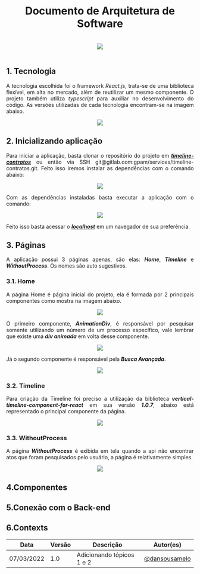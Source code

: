 <h1 style="text-align: center">Documento de Arquitetura de Software</h1>
<br />
<div style="display: flex; justify-content: center; align-items:center;">
    <img src="https://unb-knedle.github.io/timeline-contratos/assets/Frontend/01.png">
</div>
<br />

## 1. Tecnologia
<p align="justify">A tecnologia escolhida foi o framework <i>React.js</i>, trata-se de uma biblioteca flexível, em alta no mercado, além de reutilizar um mesmo componente. O projeto também utiliza <i>typescript</i> para auxiliar no desenvolvimento do código. As versões utilizadas de cada tecnologia encontram-se na imagem abaixo.</p>
<div style="display: flex; justify-content: center; align-items:center;">
    <img src="https://unb-knedle.github.io/timeline-contratos/assets/Frontend/02.png">
</div>

## 2. Inicializando aplicação
<p align="justify">Para iniciar a aplicação, basta clonar o repositório do projeto em <a href="https://gitlab.com/gpam/services/timeline-contratos.git"><b><i>timeline-contratos</b></i></a> ou então via SSH git@gitlab.com:gpam/services/timeline-contratos.git. Feito isso iremos instalar as dependências com o comando abaixo:</p>
<div style="display: flex; justify-content: center; align-items:center;">
    <img src="https://unb-knedle.github.io/timeline-contratos/assets/Frontend/03.png">
</div>
<p align="justify">Com as dependências instaladas basta executar a aplicação com o comando:</p>
<div style="display: flex; justify-content: center; align-items:center;">
    <img src="https://unb-knedle.github.io/timeline-contratos/assets/Frontend/04.png">
</div>
<p align="justify">Feito isso basta acessar o <a href="http://localhost:3000/timeline"><b><i>localhost</i></b><a> em um navegador de sua preferência.</p>

## 3. Páginas
<p align="justify">A aplicação possui 3 páginas apenas, são elas: <b><i>Home</i></b>, <b><i>Timeline</i></b> e <b><i>WithoutProcess</i></b>. Os nomes são auto sugestivos.</p>

### 3.1. Home
<p align="justify">A página Home é página inicial do projeto, ela é formada por 2 principais componentes como mostra na imagem abaixo.</p>
<div style="display: flex; justify-content: center; align-items:center;">
    <img src="https://unb-knedle.github.io/timeline-contratos/assets/Frontend/05.png">
</div>

<p align="justify">O primeiro componente, <b><i>AnimationDiv</i></b>, é responsável por pesquisar somente utilizando um número de um processo específico, vale lembrar que existe uma <b><i>div animada</i></b> em volta desse componente.</p>
<div style="display: flex; justify-content: center; align-items:center;">
    <img src="https://unb-knedle.github.io/timeline-contratos/assets/Frontend/06.png">
</div>

<p align="justify">Já o segundo componente é responsável pela <b><i>Busca Avançada</i></b>.</p>
<div style="display: flex; justify-content: center; align-items:center;">
    <img src="https://unb-knedle.github.io/timeline-contratos/assets/Frontend/07.png">
</div>

### 3.2. Timeline
<p align="justify">Para criação da Timeline foi preciso a utilização da biblioteca <b><i>vertical-timeline-component-for-react</i></b> em sua versão <b><i>1.0.7</i></b>, abaixo está representado o principal componente da página.</p>
<div style="display: flex; justify-content: center; align-items:center;">
    <img src="https://unb-knedle.github.io/timeline-contratos/assets/Frontend/08.png">
</div>

### 3.3. WithoutProcess
<p align="justify">A página <b><i>WithoutProcess</i></b> é exibida em tela quando a api não encontrar atos que foram pesquisados pelo usuário, a página é relativamente simples.</p>
<div style="display: flex; justify-content: center; align-items:center;">
    <img src="https://unb-knedle.github.io/timeline-contratos/assets/Frontend/09.png">
</div>

## 4.Componentes

## 5.Conexão com o Back-end

## 6.Contexts

Data | Versão | Descrição | Autor(es) 
---- | ----------- | ------ | ---------
07/03/2022 | 1.0 | Adicionando tópicos 1 e 2| [@dansousamelo](http://github.com/dansousamelo)|